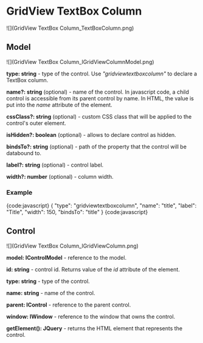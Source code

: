 # GridView TextBox Column

![](GridView TextBox Column_TextBoxColumn.png)

## Model

![](GridView TextBox Column_IGridViewColumnModel.png)

**type: string** - type of the control. Use _"gridviewtextboxcolumn"_ to declare a TextBox column.

**name?: string** (optional) - name of the control. In javascript code, a child control is accessible from its parent control by name. In HTML, the value is put into the _name_ attribute of the element.

**cssClass?: string** (optional) - custom CSS class that will be applied to the control's outer element.

**isHidden?: boolean** (optional) - allows to declare control as hidden.

**bindsTo?: string** (optional) - path of the property that the control will be databound to.

**label?: string** (optional) - control label.

**width?: number** (optional) - column width.

### Example

{code:javascript}
{
	"type": "gridviewtextboxcolumn",
	"name": "title",
	"label": "Title",
	"width": 150,
	"bindsTo": "title"
}
{code:javascript}

## Control

![](GridView TextBox Column_IGridViewColumn.png)

**model: IControlModel** - reference to the model.

**id: string** - control id. Returns value of the _id_ attribute of the element.

**type: string** - type of the control.

**name: string** - name of the control.

**parent: IControl** - reference to the parent control.

**window: IWindow** - reference to the window that owns the control.

**getElement(): JQuery** - returns the HTML element that represents the control.